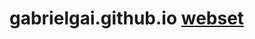 # gabrielgai.github.io <a href="http://gabrielgai.github.io" target="_blank"><span class="test">webset</span></a>
